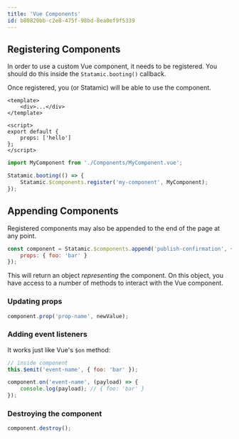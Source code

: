 ```yaml
---
title: 'Vue Components'
id: b80820bb-c2e8-475f-98bd-8ea0ef9f5339
---
```


## Registering Components 

In order to use a custom Vue component, it needs to be registered. You should do this inside the `Statamic.booting()` callback.

Once registered, you (or Statamic) will be able to use the component.

``` vue
<template>
    <div>...</div>
</template>

<script>
export default {
    props: ['hello']
};
</script>
```

``` js
import MyComponent from './Components/MyComponent.vue';

Statamic.booting(() => {
    Statamic.$components.register('my-component', MyComponent);
});
```

## Appending Components

Registered components may also be appended to the end of the page at any point.

``` js
const component = Statamic.$components.append('publish-confirmation', {
    props: { foo: 'bar' }
});
```

This will return an object _representing_ the component. On this object, you have access to a number of methods to interact with the Vue component.

### Updating props

``` js
component.prop('prop-name', newValue);
```

### Adding event listeners

It works just like Vue's `$on` method:

``` js
// inside component
this.$emit('event-name', { foo: 'bar' });
```

``` js
component.on('event-name', (payload) => {
    console.log(payload); // { foo: 'bar' }
});
```

### Destroying the component

```js
component.destroy();
```